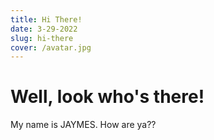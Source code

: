 ```yaml
---
title: Hi There!
date: 3-29-2022
slug: hi-there
cover: /avatar.jpg
---
```


# Well, look who's there!

My name is JAYMES. How are ya??
